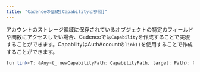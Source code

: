 ```yaml
---
title: "Cadenceの基礎[Capabilityと参照]"
---
```


アカウントのストレージ領域に保存されているオブジェクトの特定のフィールドや関数にアクセスしたい場合、Cadenceでは```Capability```を作成することで実現することができます。CapabilityはAuthAccountの```link()```を使用することで作成することができます。

```ts
fun link<T: &Any>(_ newCapabilityPath: CapabilityPath, target: Path): Capability<T>?
```

